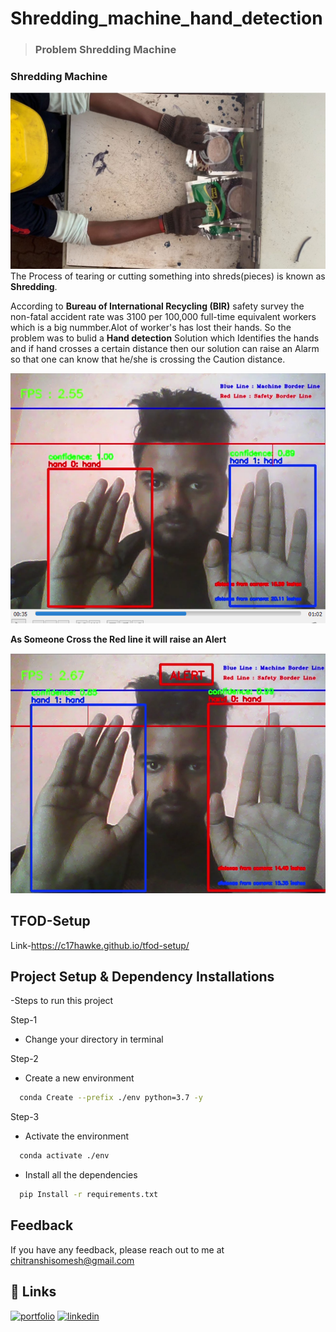 
# Shredding_machine_hand_detection

>### **Problem Shredding Machine**
### Shredding Machine
![alt text](https://github.com/someshnaman/Shredding_machine_hand_detection/blob/master/test_images/img1.jpg?raw=true)
The Process of tearing or cutting something into shreds(pieces) is known as **Shredding**.

According to **Bureau of International Recycling (BIR)** safety survey the non-fatal accident rate was 3100 per 100,000 full-time equivalent workers which is a big nummber.Alot of worker's has lost their hands. So the problem was to bulid a **Hand detection** Solution which Identifies the hands and if hand crosses a certain distance then our solution can raise an Alarm so that one can know that he/she is crossing the Caution distance.  

![alt text](https://github.com/someshnaman/Shredding_machine_hand_detection/blob/master/test_images/Test_img_1.PNG?raw=true)

**As Someone Cross the Red line it will raise an Alert**

![alt text](https://github.com/someshnaman/Shredding_machine_hand_detection/blob/master/test_images/Test_img_2.PNG?raw=true)

## TFOD-Setup
Link-https://c17hawke.github.io/tfod-setup/
## Project Setup & Dependency Installations

-Steps to run this project

Step-1
- Change your directory in terminal 

Step-2
- Create a new environment

```bash
  conda Create --prefix ./env python=3.7 -y  
```
Step-3
- Activate the environment
```bash
  conda activate ./env   
```
- Install all the dependencies
```bash
  pip Install -r requirements.txt   

```
## Feedback

If you have any feedback, please reach out to me at chitranshisomesh@gmail.com


## 🔗 Links
[![portfolio](https://img.shields.io/badge/my_portfolio-000?style=for-the-badge&logo=ko-fi&logoColor=white)](https://github.com/someshnaman)
[![linkedin](https://img.shields.io/badge/linkedin-0A66C2?style=for-the-badge&logo=linkedin&logoColor=white)](https://www.linkedin.com/in/somesh-naman/)
